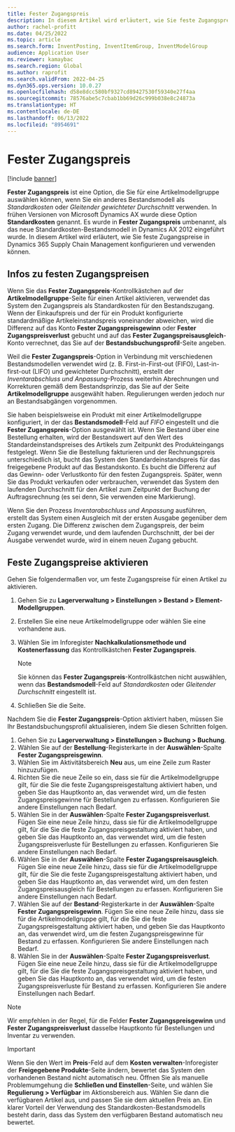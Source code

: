 ```yaml
---
title: Fester Zugangspreis
description: In diesem Artikel wird erläutert, wie Sie feste Zugangspreise in Microsoft Dynamics 365 Supply Chain Management konfigurieren und verwenden können.
author: rachel-profitt
ms.date: 04/25/2022
ms.topic: article
ms.search.form: InventPosting, InventItemGroup, InventModelGroup
audience: Application User
ms.reviewer: kamaybac
ms.search.region: Global
ms.author: raprofit
ms.search.validFrom: 2022-04-25
ms.dyn365.ops.version: 10.0.27
ms.openlocfilehash: d58e8dcc580bf9327cd89427530f59340e27f4aa
ms.sourcegitcommit: 78576abe5c7cbab1bb69d26c999b038e8c24873a
ms.translationtype: HT
ms.contentlocale: de-DE
ms.lasthandoff: 06/13/2022
ms.locfileid: "8954691"
---
```

# <a name="fixed-receipt-price"></a>Fester Zugangspreis

[!include [banner](../includes/banner.md)]

**Fester Zugangspreis** ist eine Option, die Sie für eine Artikelmodellgruppe auswählen können, wenn Sie ein anderes Bestandsmodell als *Standardkosten* oder *Gleitender gewichteter Durchschnitt* verwenden. In frühen Versionen von Microsoft Dynamics AX wurde diese Option **Standardkosten** genannt. Es wurde in **Fester Zugangspreis** umbenannt, als das neue Standardkosten-Bestandsmodell in Dynamics AX 2012 eingeführt wurde. In diesem Artikel wird erläutert, wie Sie feste Zugangspreise in Dynamics 365 Supply Chain Management konfigurieren und verwenden können.

## <a name="about-fixed-receipt-prices"></a>Infos zu festen Zugangspreisen

Wenn Sie das **Fester Zugangspreis**-Kontrollkästchen auf der **Artikelmodellgruppe**-Seite für einen Artikel aktivieren, verwendet das System den Zugangspreis als Standardkosten für den Bestandszugang. Wenn der Einkaufspreis und der für ein Produkt konfigurierte standardmäßige Artikeleinstandspreis voneinander abweichen, wird die Differenz auf das Konto **Fester Zugangspreisgewinn** oder **Fester Zugangspreisverlust** gebucht und auf das **Fester Zugangspreisausgleich**-Konto verrechnet, das Sie auf der **Bestandsbuchungsprofil**-Seite angeben.

Weil die **Fester Zugangspreis**-Option in Verbindung mit verschiedenen Bestandsmodellen verwendet wird (z. B. First-in-First-out (FIFO), Last-in-first-out (LIFO) und gewichteter Durchschnitt), erstellt der *Inventarabschluss und Anpassung*-Prozess weiterhin Abrechnungen und Korrekturen gemäß dem Bestandsprinzip, das Sie auf der Seite **Artikelmodellgruppe** ausgewählt haben. Regulierungen werden jedoch nur an Bestandsabgängen vorgenommen.

Sie haben beispielsweise ein Produkt mit einer Artikelmodellgruppe konfiguriert, in der das **Bestandsmodell**-Feld auf *FIFO* eingestellt und die **Fester Zugangspreis**-Option ausgewählt ist. Wenn Sie Bestand über eine Bestellung erhalten, wird der Bestandswert auf den Wert des Standardeinstandspreises des Artikels zum Zeitpunkt des Produkteingangs festgelegt. Wenn Sie die Bestellung fakturieren und der Rechnungspreis unterschiedlich ist, bucht das System den Standardeinstandspreis für das freigegebene Produkt auf das Bestandskonto. Es bucht die Differenz auf das Gewinn- oder Verlustkonto für den festen Zugangspreis. Später, wenn Sie das Produkt verkaufen oder verbrauchen, verwendet das System den laufenden Durchschnitt für den Artikel zum Zeitpunkt der Buchung der Auftragsrechnung (es sei denn, Sie verwenden eine Markierung).

Wenn Sie den Prozess *Inventarabschluss und Anpassung* ausführen, erstellt das System einen Ausgleich mit der ersten Ausgabe gegenüber dem ersten Zugang. Die Differenz zwischen dem Zugangspreis, der beim Zugang verwendet wurde, und dem laufenden Durchschnitt, der bei der Ausgabe verwendet wurde, wird in einem neuen Zugang gebucht.

## <a name="enable-fixed-receipt-prices"></a>Feste Zugangspreise aktivieren

Gehen Sie folgendermaßen vor, um feste Zugangspreise für einen Artikel zu aktivieren.

1. Gehen Sie zu **Lagerverwaltung \> Einstellungen \> Bestand \> Element-Modellgruppen**.
2. Erstellen Sie eine neue Artikelmodellgruppe oder wählen Sie eine vorhandene aus.
3. Wählen Sie im Inforegister **Nachkalkulationsmethode und Kostenerfassung** das Kontrollkästchen **Fester Zugangspreis**.

    > [!NOTE]
    > Sie können das **Fester Zugangspreis**-Kontrollkästchen nicht auswählen, wenn das **Bestandsmodell**-Feld auf *Standardkosten* oder *Gleitender Durchschnitt* eingestellt ist.

4. Schließen Sie die Seite.

Nachdem Sie die **Fester Zugangspreis**-Option aktiviert haben, müssen Sie Ihr Bestandsbuchungsprofil aktualisieren, indem Sie diesen Schritten folgen.

1. Gehen Sie zu **Lagerverwaltung \> Einstellungen \> Buchung \> Buchung**.
1. Wählen Sie auf der **Bestellung**-Registerkarte in der **Auswählen**-Spalte **Fester Zugangspreisgewinn**.
1. Wählen Sie im Aktivitätsbereich **Neu** aus, um eine Zeile zum Raster hinzuzufügen.
1. Richten Sie die neue Zeile so ein, dass sie für die Artikelmodellgruppe gilt, für die Sie die feste Zugangspreisgestaltung aktiviert haben, und geben Sie das Hauptkonto an, das verwendet wird, um die festen Zugangspreisgewinne für Bestellungen zu erfassen. Konfigurieren Sie andere Einstellungen nach Bedarf.
1. Wählen Sie in der **Auswählen**-Spalte **Fester Zugangspreisverlust**. Fügen Sie eine neue Zeile hinzu, dass sie für die Artikelmodellgruppe gilt, für die Sie die feste Zugangspreisgestaltung aktiviert haben, und geben Sie das Hauptkonto an, das verwendet wird, um die festen Zugangspreisverluste für Bestellungen zu erfassen. Konfigurieren Sie andere Einstellungen nach Bedarf.
1. Wählen Sie in der **Auswählen**-Spalte **Fester Zugangspreisausgleich**. Fügen Sie eine neue Zeile hinzu, dass sie für die Artikelmodellgruppe gilt, für die Sie die feste Zugangspreisgestaltung aktiviert haben, und geben Sie das Hauptkonto an, das verwendet wird, um den festen Zugangspreisausgleich für Bestellungen zu erfassen. Konfigurieren Sie andere Einstellungen nach Bedarf.
1. Wählen Sie auf der **Bestand**-Registerkarte in der **Auswählen**-Spalte **Fester Zugangspreisgewinn**. Fügen Sie eine neue Zeile hinzu, dass sie für die Artikelmodellgruppe gilt, für die Sie die feste Zugangspreisgestaltung aktiviert haben, und geben Sie das Hauptkonto an, das verwendet wird, um die festen Zugangspreisgewinne für Bestand zu erfassen. Konfigurieren Sie andere Einstellungen nach Bedarf.
1. Wählen Sie in der **Auswählen**-Spalte **Fester Zugangspreisverlust**. Fügen Sie eine neue Zeile hinzu, dass sie für die Artikelmodellgruppe gilt, für die Sie die feste Zugangspreisgestaltung aktiviert haben, und geben Sie das Hauptkonto an, das verwendet wird, um die festen Zugangspreisverluste für Bestand zu erfassen. Konfigurieren Sie andere Einstellungen nach Bedarf.

> [!NOTE]
> Wir empfehlen in der Regel, für die Felder **Fester Zugangspreisgewinn** und **Fester Zugangspreisverlust** dasselbe Hauptkonto für Bestellungen und Inventar zu verwenden.

> [!IMPORTANT]
> Wenn Sie den Wert im **Preis**-Feld auf dem **Kosten verwalten**-Inforegister der **Freigegebene Produkte**-Seite ändern, bewertet das System den vorhandenen Bestand nicht automatisch neu. Öffnen Sie als manuelle Problemumgehung die **Schließen und Einstellen**-Seite, und wählen Sie **Regulierung \> Verfügbar** im Aktionsbereich aus. Wählen Sie dann die verfügbaren Artikel aus, und passen Sie sie dem aktuellen Preis an. Ein klarer Vorteil der Verwendung des Standardkosten-Bestandsmodells besteht darin, dass das System den verfügbaren Bestand automatisch neu bewertet.
